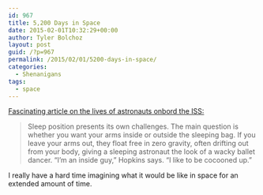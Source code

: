 ```yaml
---
id: 967
title: 5,200 Days in Space
date: 2015-02-01T10:32:29+00:00
author: Tyler Bolchoz
layout: post
guid: /?p=967
permalink: /2015/02/01/5200-days-in-space/
categories:
  - Shenanigans
tags:
  - space
---
```

[Fascinating article on the lives of astronauts onbord the ISS:](http://www.theatlantic.com/features/archive/2014/12/5200-days-in-space/383510/ "5,200 Days in Space")

> Sleep position presents its own challenges. The main question is whether you want your arms inside or outside the sleeping bag. If you leave your arms out, they float free in zero gravity, often drifting out from your body, giving a sleeping astronaut the look of a wacky ballet dancer. “I’m an inside guy,” Hopkins says. “I like to be cocooned up.”

I really have a hard time imagining what it would be like in space for an extended amount of time.

